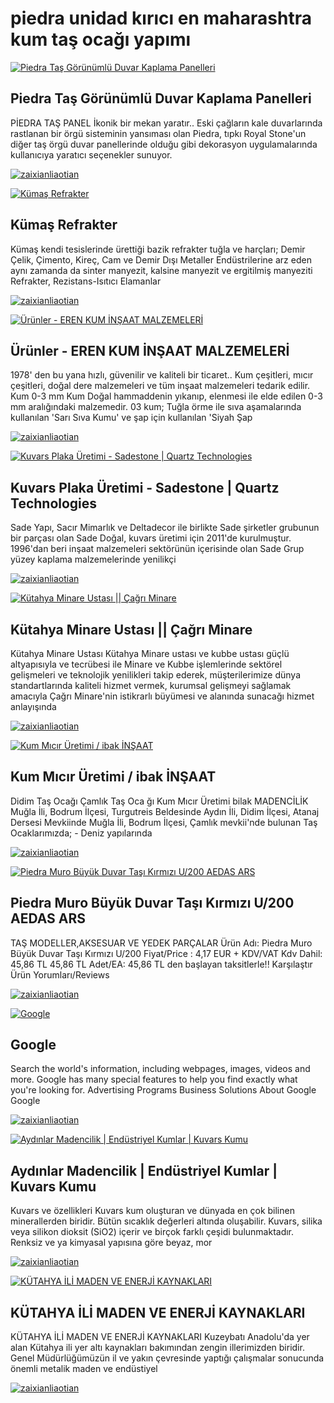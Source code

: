 # piedra unidad kırıcı en maharashtra kum taş ocağı yapımı
<a href="https://mnn.zoosnet.net/LR/Chatpre.aspx?id=MNN94995150&p=https://topgrinding.com/" target="_blank">![Piedra Taş Görünümlü Duvar Kaplama Panelleri](https://github.com/technlg/images/blob/main/63.jpg)</a>
## Piedra Taş Görünümlü Duvar Kaplama Panelleri
PİEDRA TAŞ PANEL İkonik bir mekan yaratır.. Eski çağların kale duvarlarında rastlanan bir örgü sisteminin yansıması olan Piedra, tıpkı Royal Stone'un diğer taş örgü duvar panellerinde olduğu gibi dekorasyon uygulamalarında kullanıcıya yaratıcı seçenekler sunuyor.
<a href="https://mnn.zoosnet.net/LR/Chatpre.aspx?id=MNN94995150&p=https://topgrinding.com/" target="_blank"><img src="https://github.com/technlg/images/raw/main/chat11.jpg" alt="zaixianliaotian"/></a><a href="//whatsapp.shibangsoft.com/WhatsApp.php" ><img src="https://github.com/technlg/images/raw/main/chat11.png" alt=""></a>
<a href="https://mnn.zoosnet.net/LR/Chatpre.aspx?id=MNN94995150&p=https://topgrinding.com/" target="_blank">![Kümaş Refrakter](https://github.com/technlg/images/blob/main/7.jpg)</a>
## Kümaş Refrakter
Kümaş kendi tesislerinde ürettiği bazik refrakter tuğla ve harçları; Demir Çelik, Çimento, Kireç, Cam ve Demir Dışı Metaller Endüstrilerine arz eden aynı zamanda da sinter manyezit, kalsine manyezit ve ergitilmiş manyeziti Refrakter, Rezistans-Isıtıcı Elamanlar 
<a href="https://mnn.zoosnet.net/LR/Chatpre.aspx?id=MNN94995150&p=https://topgrinding.com/" target="_blank"><img src="https://github.com/technlg/images/raw/main/chat11.jpg" alt="zaixianliaotian"/></a><a href="//whatsapp.shibangsoft.com/WhatsApp.php" ><img src="https://github.com/technlg/images/raw/main/chat11.png" alt=""></a>
<a href="https://mnn.zoosnet.net/LR/Chatpre.aspx?id=MNN94995150&p=https://topgrinding.com/" target="_blank">![Ürünler - EREN KUM İNŞAAT MALZEMELERİ](https://github.com/technlg/images/blob/main/8.jpg)</a>
## Ürünler - EREN KUM İNŞAAT MALZEMELERİ
1978' den bu yana hızlı, güvenilir ve kaliteli bir ticaret.. Kum çeşitleri, mıcır çeşitleri, doğal dere malzemeleri ve tüm inşaat malzemeleri tedarik edilir. Kum 0-3 mm Kum Doğal hammaddenin yıkanıp, elenmesi ile elde edilen 0-3 mm aralığındaki malzemedir. 03 kum; Tuğla örme ile sıva aşamalarında kullanılan 'Sarı Sıva Kumu' ve şap için kullanılan 'Siyah Şap 
<a href="https://mnn.zoosnet.net/LR/Chatpre.aspx?id=MNN94995150&p=https://topgrinding.com/" target="_blank"><img src="https://github.com/technlg/images/raw/main/chat11.jpg" alt="zaixianliaotian"/></a><a href="//whatsapp.shibangsoft.com/WhatsApp.php" ><img src="https://github.com/technlg/images/raw/main/chat11.png" alt=""></a>
<a href="https://mnn.zoosnet.net/LR/Chatpre.aspx?id=MNN94995150&p=https://topgrinding.com/" target="_blank">![Kuvars Plaka Üretimi - Sadestone | Quartz Technologies](https://github.com/technlg/images/blob/main/20.jpg)</a>
## Kuvars Plaka Üretimi - Sadestone | Quartz Technologies
Sade Yapı, Sacır Mimarlık ve Deltadecor ile birlikte Sade şirketler grubunun bir parçası olan Sade Doğal, kuvars üretimi için 2011'de kurulmuştur. 1996'dan beri inşaat malzemeleri sektörünün içerisinde olan Sade Grup yüzey kaplama malzemelerinde yenilikçi
<a href="https://mnn.zoosnet.net/LR/Chatpre.aspx?id=MNN94995150&p=https://topgrinding.com/" target="_blank"><img src="https://github.com/technlg/images/raw/main/chat11.jpg" alt="zaixianliaotian"/></a><a href="//whatsapp.shibangsoft.com/WhatsApp.php" ><img src="https://github.com/technlg/images/raw/main/chat11.png" alt=""></a>
<a href="https://mnn.zoosnet.net/LR/Chatpre.aspx?id=MNN94995150&p=https://topgrinding.com/" target="_blank">![Kütahya Minare Ustası || Çağrı Minare](https://github.com/technlg/images/blob/main/60.jpg)</a>
## Kütahya Minare Ustası || Çağrı Minare
Kütahya Minare Ustası Kütahya Minare ustası ve kubbe ustası güçlü altyapısıyla ve tecrübesi ile Minare ve Kubbe işlemlerinde sektörel gelişmeleri ve teknolojik yenilikleri takip ederek, müşterilerimize dünya standartlarında kaliteli hizmet vermek, kurumsal gelişmeyi sağlamak amacıyla Çağrı Minare'nin istikrarlı büyümesi ve alanında sunacağı hizmet anlayışında 
<a href="https://mnn.zoosnet.net/LR/Chatpre.aspx?id=MNN94995150&p=https://topgrinding.com/" target="_blank"><img src="https://github.com/technlg/images/raw/main/chat11.jpg" alt="zaixianliaotian"/></a><a href="//whatsapp.shibangsoft.com/WhatsApp.php" ><img src="https://github.com/technlg/images/raw/main/chat11.png" alt=""></a>
<a href="https://mnn.zoosnet.net/LR/Chatpre.aspx?id=MNN94995150&p=https://topgrinding.com/" target="_blank">![Kum Mıcır Üretimi / ibak İNŞAAT](https://github.com/technlg/images/blob/main/35.jpg)</a>
## Kum Mıcır Üretimi / ibak İNŞAAT
Didim Taş Ocağı Çamlık Taş Oca ğı Kum Mıcır Üretimi bilak MADENCİLİK Muğla İli, Bodrum İlçesi, Turgutreis Beldesinde Aydın İli, Didim İlçesi, Atanaj Dersesi Mevkiinde Muğla İli, Bodrum İlçesi, Çamlık mevkii'nde bulunan Taş Ocaklarımızda; - Deniz yapılarında 
<a href="https://mnn.zoosnet.net/LR/Chatpre.aspx?id=MNN94995150&p=https://topgrinding.com/" target="_blank"><img src="https://github.com/technlg/images/raw/main/chat11.jpg" alt="zaixianliaotian"/></a><a href="//whatsapp.shibangsoft.com/WhatsApp.php" ><img src="https://github.com/technlg/images/raw/main/chat11.png" alt=""></a>
<a href="https://mnn.zoosnet.net/LR/Chatpre.aspx?id=MNN94995150&p=https://topgrinding.com/" target="_blank">![Piedra Muro Büyük Duvar Taşı Kırmızı U/200 AEDAS ARS](https://github.com/technlg/images/blob/main/26.jpg)</a>
## Piedra Muro Büyük Duvar Taşı Kırmızı U/200 AEDAS ARS
TAŞ MODELLER,AKSESUAR VE YEDEK PARÇALAR Ürün Adı: Piedra Muro Büyük Duvar Taşı Kırmızı U/200 Fiyat/Price : 4,17 EUR + KDV/VAT Kdv Dahil: 45,86 TL 45,86 TL Adet/EA: 45,86 TL den başlayan taksitlerle!! Karşılaştır Ürün Yorumları/Reviews 
<a href="https://mnn.zoosnet.net/LR/Chatpre.aspx?id=MNN94995150&p=https://topgrinding.com/" target="_blank"><img src="https://github.com/technlg/images/raw/main/chat11.jpg" alt="zaixianliaotian"/></a><a href="//whatsapp.shibangsoft.com/WhatsApp.php" ><img src="https://github.com/technlg/images/raw/main/chat11.png" alt=""></a>
<a href="https://mnn.zoosnet.net/LR/Chatpre.aspx?id=MNN94995150&p=https://topgrinding.com/" target="_blank">![Google](https://github.com/technlg/images/blob/main/39.jpg)</a>
## Google
Search the world's information, including webpages, images, videos and more. Google has many special features to help you find exactly what you're looking for. Advertising Programs Business Solutions About Google Google
<a href="https://mnn.zoosnet.net/LR/Chatpre.aspx?id=MNN94995150&p=https://topgrinding.com/" target="_blank"><img src="https://github.com/technlg/images/raw/main/chat11.jpg" alt="zaixianliaotian"/></a><a href="//whatsapp.shibangsoft.com/WhatsApp.php" ><img src="https://github.com/technlg/images/raw/main/chat11.png" alt=""></a>
<a href="https://mnn.zoosnet.net/LR/Chatpre.aspx?id=MNN94995150&p=https://topgrinding.com/" target="_blank">![Aydınlar Madencilik | Endüstriyel Kumlar | Kuvars Kumu](https://github.com/technlg/images/blob/main/23.jpg)</a>
## Aydınlar Madencilik | Endüstriyel Kumlar | Kuvars Kumu
Kuvars ve özellikleri Kuvars kum oluşturan ve dünyada en çok bilinen minerallerden biridir. Bütün sıcaklık değerleri altında oluşabilir. Kuvars, silika veya silikon dioksit (SiO2) içerir ve birçok farklı çeşidi bulunmaktadır. Renksiz ve ya kimyasal yapısına göre beyaz, mor 
<a href="https://mnn.zoosnet.net/LR/Chatpre.aspx?id=MNN94995150&p=https://topgrinding.com/" target="_blank"><img src="https://github.com/technlg/images/raw/main/chat11.jpg" alt="zaixianliaotian"/></a><a href="//whatsapp.shibangsoft.com/WhatsApp.php" ><img src="https://github.com/technlg/images/raw/main/chat11.png" alt=""></a>
<a href="https://mnn.zoosnet.net/LR/Chatpre.aspx?id=MNN94995150&p=https://topgrinding.com/" target="_blank">![KÜTAHYA İLİ MADEN VE ENERJİ KAYNAKLARI](https://github.com/technlg/images/blob/main/29.jpg)</a>
## KÜTAHYA İLİ MADEN VE ENERJİ KAYNAKLARI
KÜTAHYA İLİ MADEN VE ENERJİ KAYNAKLARI Kuzeybatı Anadolu'da yer alan Kütahya ili yer altı kaynakları bakımından zengin illerimizden biridir. Genel Müdürlüğümüzün il ve yakın çevresinde yaptığı çalışmalar sonucunda önemli metalik maden ve endüstiyel 
<a href="https://mnn.zoosnet.net/LR/Chatpre.aspx?id=MNN94995150&p=https://topgrinding.com/" target="_blank"><img src="https://github.com/technlg/images/raw/main/chat11.jpg" alt="zaixianliaotian"/></a><a href="//whatsapp.shibangsoft.com/WhatsApp.php" ><img src="https://github.com/technlg/images/raw/main/chat11.png" alt=""></a>

